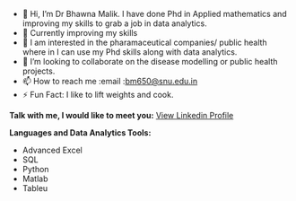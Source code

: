 - 👋 Hi, I’m Dr Bhawna Malik. I have done Phd in Applied mathematics and improving my skills to grab a job in data analytics.
- 👀 Currently improving my skills 
- 🌱 I am interested in the pharamaceutical companies/ public health where in I can use my Phd skills along with data analytics.
- 💞️ I’m looking to collaborate on the disease modelling or public health projects.
- 📫 How to reach me :email :bm650@snu.edu.in
- ⚡ Fun Fact: I like to lift weights and cook.

**Talk with me, I would like to meet you:**
[View Linkedin Profile](www.linkedin.com/in/dr-bhawna-malik-080b8989)

**Languages and Data Analytics Tools:**

  - Advanced Excel 
  - SQL
  - Python
  - Matlab
  - Tableu

<!---
bhawna124/bhawna124 is a ✨ special ✨ repository because its `README.md` (this file) appears on your GitHub profile.
You can click the Preview link to take a look at your changes.
--->
